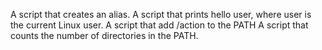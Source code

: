 A script that creates an alias.
A script that prints hello user, where user is the current Linux user.
A script that add /action to the PATH
A script that counts the number of directories in the PATH.
